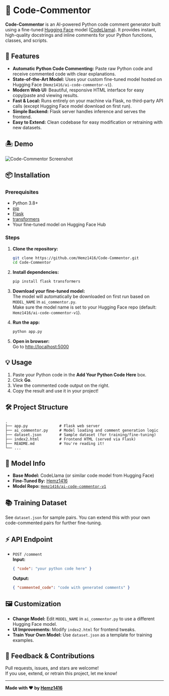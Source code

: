 # 📝 Code-Commentor

**Code-Commentor** is an AI-powered Python code comment generator built using a fine-tuned [Hugging Face](https://huggingface.co/) model ([CodeLlama](https://huggingface.co/models?search=codellama)). It provides instant, high-quality docstrings and inline comments for your Python functions, classes, and scripts.

## 🚀 Features

- **Automatic Python Code Commenting:** Paste raw Python code and receive commented code with clear explanations.
- **State-of-the-Art Model:** Uses your custom fine-tuned model hosted on Hugging Face (`Hemz1416/ai-code-commentor-v1`).
- **Modern Web UI:** Beautiful, responsive HTML interface for easy copy/paste and viewing results.
- **Fast & Local:** Runs entirely on your machine via Flask, no third-party API calls (except Hugging Face model download on first run).
- **Simple Backend:** Flask server handles inference and serves the frontend.
- **Easy to Extend:** Clean codebase for easy modification or retraining with new datasets.

## 🏝️ Demo

![Code-Commentor Screenshot](screenshot.png) <!-- Add a screenshot named screenshot.png in repo for best effect -->

## 📦 Installation

### Prerequisites

- Python 3.8+
- [pip](https://pip.pypa.io/en/stable/)
- [Flask](https://flask.palletsprojects.com/)
- [transformers](https://huggingface.co/docs/transformers/)
- Your fine-tuned model on Hugging Face Hub

### Steps

1. **Clone the repository:**
   ```bash
   git clone https://github.com/Hemz1416/Code-Commentor.git
   cd Code-Commentor
   ```

2. **Install dependencies:**
   ```bash
   pip install flask transformers
   ```

3. **Download your fine-tuned model:**  
   The model will automatically be downloaded on first run based on `MODEL_NAME` in `ai_commentor.py`.  
   Make sure the model name is set to your Hugging Face repo (default: `Hemz1416/ai-code-commentor-v1`).

4. **Run the app:**
   ```bash
   python app.py
   ```

5. **Open in browser:**  
   Go to [http://localhost:5000](http://localhost:5000)

## 💡 Usage

1. Paste your Python code in the **Add Your Python Code Here** box.
2. Click **Go**.
3. View the commented code output on the right.
4. Copy the result and use it in your project!

## 🛠️ Project Structure

```
.
├── app.py              # Flask web server
├── ai_commentor.py     # Model loading and comment generation logic
├── dataset.json        # Sample dataset (for training/fine-tuning)
├── index2.html         # Frontend HTML (served via Flask)
├── README.md           # You're reading it!
└── ...
```

## 🤖 Model Info

- **Base Model:** CodeLlama (or similar code model from Hugging Face)
- **Fine-Tuned By:** [Hemz1416](https://huggingface.co/Hemz1416)
- **Model Repo:** [`Hemz1416/ai-code-commentor-v1`](https://huggingface.co/Hemz1416/ai-code-commentor-v1)

## 📚 Training Dataset

See `dataset.json` for sample pairs. You can extend this with your own code-commented pairs for further fine-tuning.

## ⚡ API Endpoint

- `POST /comment`  
  **Input:**  
  ```json
  { "code": "your python code here" }
  ```
  **Output:**  
  ```json
  { "commented_code": "code with generated comments" }
  ```

## 🖼️ Customization

- **Change Model:** Edit `MODEL_NAME` in `ai_commentor.py` to use a different Hugging Face model.
- **UI Improvements:** Modify `index2.html` for frontend tweaks.
- **Train Your Own Model:** Use `dataset.json` as a template for training examples.

## 💬 Feedback & Contributions

Pull requests, issues, and stars are welcome!  
If you use, extend, or retrain this project, let me know!

---

**Made with ❤️ by [Hemz1416](https://github.com/Hemz1416)**  
